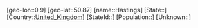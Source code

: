 ﻿---
location: [50.87,0.9]
type: City
tags:
- geo/City


SpocWebEntityId: 30799
isDeleted: false
confidential: public

---
[geo-lon::0.9]
[geo-lat::50.87]
[name::Hastings]
[State::]
[Country::[United_Kingdom](geo/Continent/Europe/United_Kingdom.md)]
[StateId::]
[Population::]
[Unknown::]

